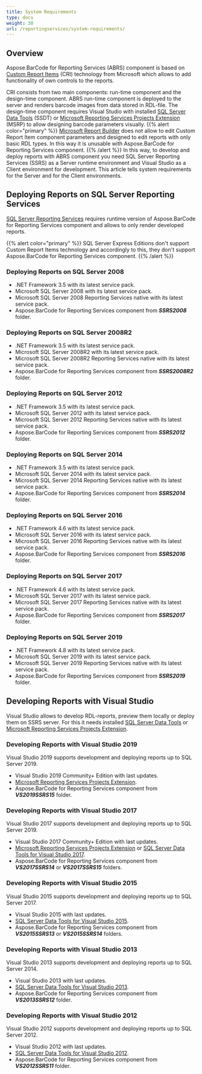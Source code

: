 ```yaml
---
title: System Requirements
type: docs
weight: 30
url: /reportingservices/system-requirements/
---
```

## **Overview**
Aspose.BarCode for Reporting Services (ABRS) component is based on [Custom Report Items](https://docs.microsoft.com/sql/reporting-services/custom-report-items/custom-report-items) (CRI) technology from Microsoft which allows to add functionality of own controls to the reports. 

CRI consists from two main components: run-time component and the design-time component. ABRS run-time component is deployed to the server and renders barcode images from data stored in RDL-file. The design-time component requires Visual Studio with installed [SQL Server Data Tools](https://docs.microsoft.com/sql/ssdt/download-sql-server-data-tools-ssdt) (SSDT) or [Microsoft Reporting Services Projects Extension](https://marketplace.visualstudio.com/items?itemName=ProBITools.MicrosoftReportProjectsforVisualStudio) (MSRP) to allow designing barcode parameters visually.
{{% alert color="primary" %}} 
[Microsoft Report Builder](/reportingservices/microsoft-report-builder-and-aspose-barcode-for-reporting-services/) does not allow to edit Custom Report Item component parameters and designed to edit reports with only basic RDL types. In this way it is unusable with Aspose.BarCode for Reporting Services component.
{{% /alert %}} 
In this way, to develop and deploy reports with ABRS component you need SQL Server Reporting Services (SSRS) as a Server runtime environment and Visual Studio as a Client environment for development. This article tells system requirements for the Server and for the Client environments.

## **Deploying Reports on SQL Server Reporting Services**
[SQL Server Reporting Services](https://docs.microsoft.com/sql/reporting-services/create-deploy-and-manage-mobile-and-paginated-reports) requires runtime version of Aspose.BarCode for Reporting Services component and allows to only render developed reports.

{{% alert color="primary" %}} 
SQL Server Express Editions don't support Custom Report Items technology and accordingly to this, they don't support Aspose.BarCode for Reporting Services component.
{{% /alert %}}

### **Deploying Reports on SQL Server 2008**
- .NET Framework 3.5 with its latest service pack.
- Microsoft SQL Server 2008 with its latest service pack.
- Microsoft SQL Server 2008 Reporting Services native with its latest service pack.
- Aspose.BarCode for Reporting Services component from ***SSRS2008*** folder.

### **Deploying Reports on SQL Server 2008R2**
- .NET Framework 3.5 with its latest service pack.
- Microsoft SQL Server 2008R2 with its latest service pack.
- Microsoft SQL Server 2008R2 Reporting Services native with its latest service pack.
- Aspose.BarCode for Reporting Services component from ***SSRS2008R2*** folder.

### **Deploying Reports on SQL Server 2012**
- .NET Framework 3.5 with its latest service pack.
- Microsoft SQL Server 2012 with its latest service pack.
- Microsoft SQL Server 2012 Reporting Services native with its latest service pack.
- Aspose.BarCode for Reporting Services component from ***SSRS2012*** folder.

### **Deploying Reports on SQL Server 2014**
- .NET Framework 3.5 with its latest service pack.
- Microsoft SQL Server 2014 with its latest service pack.
- Microsoft SQL Server 2014 Reporting Services native with its latest service pack.
- Aspose.BarCode for Reporting Services component from ***SSRS2014*** folder.

### **Deploying Reports on SQL Server 2016**
- .NET Framework 4.6 with its latest service pack.
- Microsoft SQL Server 2016 with its latest service pack.
- Microsoft SQL Server 2016 Reporting Services native with its latest service pack.
- Aspose.BarCode for Reporting Services component from ***SSRS2016*** folder.

### **Deploying Reports on SQL Server 2017**
- .NET Framework 4.6 with its latest service pack.
- Microsoft SQL Server 2017 with its latest service pack.
- Microsoft SQL Server 2017 Reporting Services native with its latest service pack.
- Aspose.BarCode for Reporting Services component from ***SSRS2017*** folder.

### **Deploying Reports on SQL Server 2019**
- .NET Framework 4.8 with its latest service pack.
- Microsoft SQL Server 2019 with its latest service pack.
- Microsoft SQL Server 2019 Reporting Services native with its latest service pack.
- Aspose.BarCode for Reporting Services component from ***SSRS2019*** folder.

## **Developing Reports with Visual Studio**
Visual Studio allows to develop RDL-reports, preview them locally or deploy them on SSRS server. For this it needs installed [SQL Server Data Tools](https://docs.microsoft.com/sql/ssdt/download-sql-server-data-tools-ssdt) or [Microsoft Reporting Services Projects Extension](https://marketplace.visualstudio.com/items?itemName=ProBITools.MicrosoftReportProjectsforVisualStudio).

### **Developing Reports with Visual Studio 2019**
Visual Studio 2019 supports development and deploying reports up to SQL Server 2019.
- Visual Studio 2019 Community+ Edition with last updates.
- [Microsoft Reporting Services Projects Extension](https://marketplace.visualstudio.com/items?itemName=ProBITools.MicrosoftReportProjectsforVisualStudio).
- Aspose.BarCode for Reporting Services component from ***VS2019SSRS15*** folder.

### **Developing Reports with Visual Studio 2017**
Visual Studio 2017 supports development and deploying reports up to SQL Server 2019.
- Visual Studio 2017 Community+ Edition with last updates.
- [Microsoft Reporting Services Projects Extension](https://marketplace.visualstudio.com/items?itemName=ProBITools.MicrosoftReportProjectsforVisualStudio) or [SQL Server Data Tools for Visual Studio 2017](https://docs.microsoft.com/sql/ssdt/download-sql-server-data-tools-ssdt).
- Aspose.BarCode for Reporting Services component from ***VS2017SSRS14*** or ***VS2017SSRS15*** folders.

### **Developing Reports with Visual Studio 2015**
Visual Studio 2015 supports development and deploying reports up to SQL Server 2017.
- Visual Studio 2015 with last updates.
- [SQL Server Data Tools for Visual Studio 2015](https://docs.microsoft.com/sql/ssdt/previous-releases-of-sql-server-data-tools-ssdt-and-ssdt-bi).
- Aspose.BarCode for Reporting Services component from ***VS2015SSRS13*** or ***VS2015SSRS14*** folders.

### **Developing Reports with Visual Studio 2013**
Visual Studio 2013 supports development and deploying reports up to SQL Server 2014.
- Visual Studio 2013 with last updates.
- [SQL Server Data Tools for Visual Studio 2013](https://docs.microsoft.com/sql/ssdt/previous-releases-of-sql-server-data-tools-ssdt-and-ssdt-bi).
- Aspose.BarCode for Reporting Services component from ***VS2013SSRS12*** folder.

### **Developing Reports with Visual Studio 2012**
Visual Studio 2012 supports development and deploying reports up to SQL Server 2012.
- Visual Studio 2012 with last updates.
- [SQL Server Data Tools for Visual Studio 2012](https://docs.microsoft.com/sql/ssdt/previous-releases-of-sql-server-data-tools-ssdt-and-ssdt-bi).
- Aspose.BarCode for Reporting Services component from ***VS2012SSRS11*** folder.